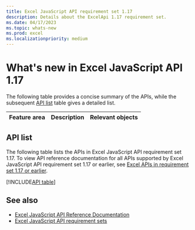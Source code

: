 ```yaml
---
title: Excel JavaScript API requirement set 1.17
description: Details about the ExcelApi 1.17 requirement set.
ms.date: 04/17/2023
ms.topic: whats-new
ms.prod: excel
ms.localizationpriority: medium
---
```


# What's new in Excel JavaScript API 1.17


The following table provides a concise summary of the APIs, while the subsequent [API list](#api-list) table gives a detailed list.

| Feature area | Description | Relevant objects |
|:--- |:--- |:--- |


## API list

The following table lists the APIs in Excel JavaScript API requirement set 1.17. To view API reference documentation for all APIs supported by Excel JavaScript API requirement set 1.17 or earlier, see [Excel APIs in requirement set 1.17 or earlier](/javascript/api/excel?view=excel-js-1.17&preserve-view=true).

[!INCLUDE[API table](../../includes/excel-1_17.md)]

## See also

- [Excel JavaScript API Reference Documentation](/javascript/api/excel?view=excel-js-1.16&preserve-view=true)
- [Excel JavaScript API requirement sets](excel-api-requirement-sets.md)
